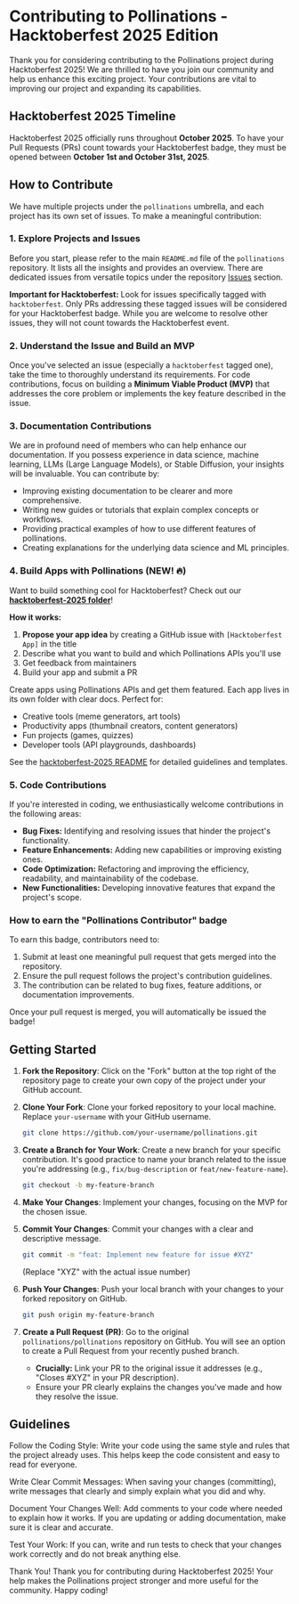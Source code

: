 # Contributing to Pollinations - Hacktoberfest 2025 Edition

Thank you for considering contributing to the Pollinations project during Hacktoberfest 2025! We are thrilled to have you join our community and help us enhance this exciting project. Your contributions are vital to improving our project and expanding its capabilities.

## Hacktoberfest 2025 Timeline

Hacktoberfest 2025 officially runs throughout **October 2025**. To have your Pull Requests (PRs) count towards your Hacktoberfest badge, they must be opened between **October 1st and October 31st, 2025**.

## How to Contribute

We have multiple projects under the `pollinations` umbrella, and each project has its own set of issues. To make a meaningful contribution:


### 1. Explore Projects and Issues

Before you start, please refer to the main `README.md` file of the `pollinations` repository. It lists all the insights and provides an overview. There are dedicated issues from versatile topics under the repository [Issues](https://github.com/pollinations/pollinations/issues) section.

**Important for Hacktoberfest:** Look for issues specifically tagged with `hacktoberfest`. Only PRs addressing these tagged issues will be considered for your Hacktoberfest badge. While you are welcome to resolve other issues, they will not count towards the Hacktoberfest event.

### 2. Understand the Issue and Build an MVP

Once you've selected an issue (especially a `hacktoberfest` tagged one), take the time to thoroughly understand its requirements. For code contributions, focus on building a **Minimum Viable Product (MVP)** that addresses the core problem or implements the key feature described in the issue.

### 3. Documentation Contributions

We are in profound need of members who can help enhance our documentation. If you possess experience in data science, machine learning, LLMs (Large Language Models), or Stable Diffusion, your insights will be invaluable. You can contribute by:

- Improving existing documentation to be clearer and more comprehensive.
- Writing new guides or tutorials that explain complex concepts or workflows.
- Providing practical examples of how to use different features of pollinations.
- Creating explanations for the underlying data science and ML principles.

### 4. Build Apps with Pollinations (NEW! 🔥)

Want to build something cool for Hacktoberfest? Check out our **[hacktoberfest-2025 folder](./hacktoberfest-2025/README.md)**! 

**How it works:**
1. **Propose your app idea** by creating a GitHub issue with `[Hacktoberfest App]` in the title
2. Describe what you want to build and which Pollinations APIs you'll use
3. Get feedback from maintainers
4. Build your app and submit a PR

Create apps using Pollinations APIs and get them featured. Each app lives in its own folder with clear docs. Perfect for:
- Creative tools (meme generators, art tools)
- Productivity apps (thumbnail creators, content generators)
- Fun projects (games, quizzes)
- Developer tools (API playgrounds, dashboards)

See the [hacktoberfest-2025 README](./hacktoberfest-2025/README.md) for detailed guidelines and templates.

### 5. Code Contributions

If you're interested in coding, we enthusiastically welcome contributions in the following areas:

- **Bug Fixes:** Identifying and resolving issues that hinder the project's functionality.
- **Feature Enhancements:** Adding new capabilities or improving existing ones.
- **Code Optimization:** Refactoring and improving the efficiency, readability, and maintainability of the codebase.
- **New Functionalities:** Developing innovative features that expand the project's scope.

### How to earn the "Pollinations Contributor" badge
To earn this badge, contributors need to:
1. Submit at least one meaningful pull request that gets merged into the repository.
2. Ensure the pull request follows the project's contribution guidelines.
3. The contribution can be related to bug fixes, feature additions, or documentation improvements.

Once your pull request is merged, you will automatically be issued the badge!


## Getting Started

1.  **Fork the Repository**: Click on the "Fork" button at the top right of the repository page to create your own copy of the project under your GitHub account.

2.  **Clone Your Fork**: Clone your forked repository to your local machine. Replace `your-username` with your GitHub username.
    ```bash
    git clone https://github.com/your-username/pollinations.git
    ```

3.  **Create a Branch for Your Work**: Create a new branch for your specific contribution. It's good practice to name your branch related to the issue you're addressing (e.g., `fix/bug-description` or `feat/new-feature-name`).
    ```bash
    git checkout -b my-feature-branch
    ```

4.  **Make Your Changes**: Implement your changes, focusing on the MVP for the chosen issue.

5.  **Commit Your Changes**: Commit your changes with a clear and descriptive message.
    ```bash
    git commit -m "feat: Implement new feature for issue #XYZ"
    ```
    (Replace "XYZ" with the actual issue number)

6.  **Push Your Changes**: Push your local branch with your changes to your forked repository on GitHub.
    ```bash
    git push origin my-feature-branch
    ```

7.  **Create a Pull Request (PR)**: Go to the original `pollinations/pollinations` repository on GitHub. You will see an option to create a Pull Request from your recently pushed branch.
    *   **Crucially:** Link your PR to the original issue it addresses (e.g., "Closes #XYZ" in your PR description).
    *   Ensure your PR clearly explains the changes you've made and how they resolve the issue.

## Guidelines

Follow the Coding Style: Write your code using the same style and rules that the project already uses. This helps keep the code consistent and easy to read for everyone.

Write Clear Commit Messages: When saving your changes (committing), write messages that clearly and simply explain what you did and why.

Document Your Changes Well: Add comments to your code where needed to explain how it works. If you are updating or adding documentation, make sure it is clear and accurate.

Test Your Work: If you can, write and run tests to check that your changes work correctly and do not break anything else.

Thank You! Thank you for contributing during Hacktoberfest 2025! Your help makes the Pollinations project stronger and more useful for the community. Happy coding!